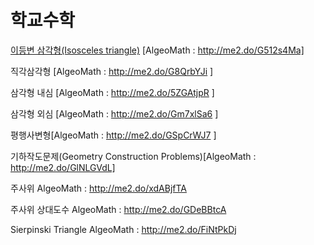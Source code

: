 # 학교수학

[이등변 삼각형(Isosceles triangle)](./math/2018123001.md) [AlgeoMath : http://me2.do/G512s4Ma]

직각삼각형 [AlgeoMath : http://me2.do/G8QrbYJi ]

삼각형 내심 [AlgeoMath : http://me2.do/5ZGAtjpR ]

삼각형 외심 [AlgeoMath : http://me2.do/Gm7xlSa6 ]

평행사변형[AlgeoMath : http://me2.do/GSpCrWJ7 ]



기하작도문제(Geometry Construction Problems)[AlgeoMath : http://me2.do/GlNLGVdL]



주사위 AlgeoMath : http://me2.do/xdABjfTA

주사위 상대도수 AlgeoMath : http://me2.do/GDeBBtcA

Sierpinski Triangle AlgeoMath : http://me2.do/FiNtPkDj

